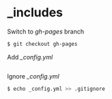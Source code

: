 _includes
=========

Switch to *gh-pages* branch


```bash
$ git checkout gh-pages
```

Add *_config.yml*

```yaml

```

Ignore *_config.yml*


```bash
$ echo _config.yml >> .gitignore
```

